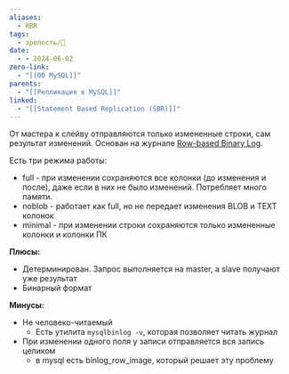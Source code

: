 ```yaml
---
aliases:
  - RBR
tags:
  - зрелость/🌱
date:
  - - 2024-06-02
zero-link:
  - "[[00 MySQL]]"
parents:
  - "[[Репликация в MySQL]]"
linked:
  - "[[Statement Based Replication (SBR)]]"
---
```

От мастера к слейву отправляются только измененные строки, сам результат изменений. Основан на журнале [Row-based Binary Log](Журналы%20в%20MySQL.md#Row-based%20Binary%20Log).

Есть три режима работы:
- full - при изменении сохраняются все колонки (до изменения и после), даже если в них не было изменений. Потребляет много памяти.
- noblob - работает как full, но не передает изменения BLOB и TEXT колонок
- minimal - при изменении строки сохраняются только измененные колонки и колонки ПК

**Плюсы:**
- Детерминирован. Запрос выполняется на master, а slave получают уже результат
- Бинарный формат

**Минусы:**
- Не человеко-читаемый
	- Есть утилита `mysqlbinlog -v`, которая позволяет читать журнал
- При изменении одного поля у записи отправляется вся запись целиком
	- в mysql есть binlog_row_image, который решает эту проблему
